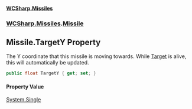 #### [WCSharp\.Missiles](README.md 'README')
### [WCSharp\.Missiles](WCSharp.Missiles.md 'WCSharp\.Missiles').[Missile](WCSharp.Missiles.Missile.md 'WCSharp\.Missiles\.Missile')

## Missile\.TargetY Property

The Y coordinate that this missile is moving towards\. While [Target](WCSharp.Missiles.Missile.Target.md 'WCSharp\.Missiles\.Missile\.Target') is alive, this will automatically be updated\.

```csharp
public float TargetY { get; set; }
```

#### Property Value
[System\.Single](https://learn.microsoft.com/en-us/dotnet/api/system.single 'System\.Single')